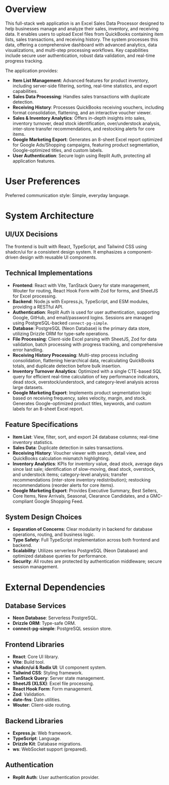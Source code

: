 # Overview

This full-stack web application is an Excel Sales Data Processor designed to help businesses manage and analyze their sales, inventory, and receiving data. It enables users to upload Excel files from QuickBooks containing item lists, sales transactions, and receiving history. The system processes this data, offering a comprehensive dashboard with advanced analytics, data visualizations, and multi-step processing workflows. Key capabilities include secure user authentication, robust data validation, and real-time progress tracking.

The application provides:
- **Item List Management**: Advanced features for product inventory, including server-side filtering, sorting, real-time statistics, and export capabilities.
- **Sales Data Processing**: Handles sales transactions with duplicate detection.
- **Receiving History**: Processes QuickBooks receiving vouchers, including format consolidation, flattening, and an interactive voucher viewer.
- **Sales & Inventory Analytics**: Offers in-depth insights into sales, inventory turnover, dead stock identification, over/understock analysis, inter-store transfer recommendations, and restocking alerts for core items.
- **Google Marketing Export**: Generates an 8-sheet Excel report optimized for Google Ads/Shopping campaigns, featuring product segmentation, Google-optimized titles, and custom labels.
- **User Authentication**: Secure login using Replit Auth, protecting all application features.

# User Preferences

Preferred communication style: Simple, everyday language.

# System Architecture

## UI/UX Decisions
The frontend is built with React, TypeScript, and Tailwind CSS using shadcn/ui for a consistent design system. It emphasizes a component-driven design with reusable UI components.

## Technical Implementations
- **Frontend**: React with Vite, TanStack Query for state management, Wouter for routing, React Hook Form with Zod for forms, and SheetJS for Excel processing.
- **Backend**: Node.js with Express.js, TypeScript, and ESM modules, providing a RESTful API.
- **Authentication**: Replit Auth is used for user authentication, supporting Google, GitHub, and email/password logins. Sessions are managed using PostgreSQL-backed `connect-pg-simple`.
- **Database**: PostgreSQL (Neon Database) is the primary data store, utilizing Drizzle ORM for type-safe operations.
- **File Processing**: Client-side Excel parsing with SheetJS, Zod for data validation, batch processing with progress tracking, and comprehensive error handling.
- **Receiving History Processing**: Multi-step process including consolidation, flattening hierarchical data, recalculating QuickBooks totals, and duplicate detection before bulk insertion.
- **Inventory Turnover Analytics**: Optimized with a single CTE-based SQL query for efficient real-time calculation of key performance indicators, dead stock, overstock/understock, and category-level analysis across large datasets.
- **Google Marketing Export**: Implements product segmentation logic based on receiving frequency, sales velocity, margin, and stock. Generates Google-optimized product titles, keywords, and custom labels for an 8-sheet Excel report.

## Feature Specifications
- **Item List**: View, filter, sort, and export 24 database columns; real-time inventory statistics.
- **Sales Data**: Duplicate detection in sales transactions.
- **Receiving History**: Voucher viewer with search, detail view, and QuickBooks calculation mismatch highlighting.
- **Inventory Analytics**: KPIs for inventory value, dead stock, average days since last sale; identification of slow-moving, dead stock, overstock, and understock items; category-level analysis; transfer recommendations (inter-store inventory redistribution); restocking recommendations (reorder alerts for core items).
- **Google Marketing Export**: Provides Executive Summary, Best Sellers, Core Items, New Arrivals, Seasonal, Clearance Candidates, and a GMC-compliant Google Shopping Feed.

## System Design Choices
- **Separation of Concerns**: Clear modularity in backend for database operations, routing, and business logic.
- **Type Safety**: Full TypeScript implementation across both frontend and backend.
- **Scalability**: Utilizes serverless PostgreSQL (Neon Database) and optimized database queries for performance.
- **Security**: All routes are protected by authentication middleware; secure session management.

# External Dependencies

## Database Services
- **Neon Database**: Serverless PostgreSQL.
- **Drizzle ORM**: Type-safe ORM.
- **connect-pg-simple**: PostgreSQL session store.

## Frontend Libraries
- **React**: Core UI library.
- **Vite**: Build tool.
- **shadcn/ui & Radix UI**: UI component system.
- **Tailwind CSS**: Styling framework.
- **TanStack Query**: Server state management.
- **SheetJS (XLSX)**: Excel file processing.
- **React Hook Form**: Form management.
- **Zod**: Validation.
- **date-fns**: Date utilities.
- **Wouter**: Client-side routing.

## Backend Libraries
- **Express.js**: Web framework.
- **TypeScript**: Language.
- **Drizzle Kit**: Database migrations.
- **ws**: WebSocket support (prepared).

## Authentication
- **Replit Auth**: User authentication provider.